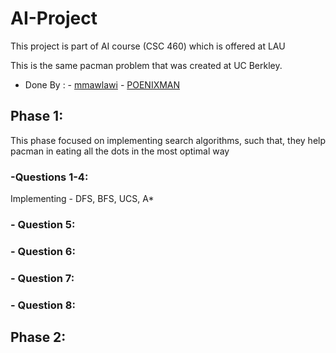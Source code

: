 # AI-Project
This project is part of AI course (CSC 460) which is offered at LAU

This is the same pacman problem that was created at UC Berkley.

- Done By : 
          - [mmawlawi](https://github.com/mmawlawi)
          - [POENIXMAN](https://github.com/POENIXMAN)



## Phase 1:
This phase focused on implementing search algorithms, such that, they help pacman in eating all the 
dots in the most optimal way



### -Questions 1-4: 

Implementing - DFS, BFS, UCS, A*

### - Question 5:

### - Question 6:

### - Question 7:


### - Question 8:


## Phase 2:


